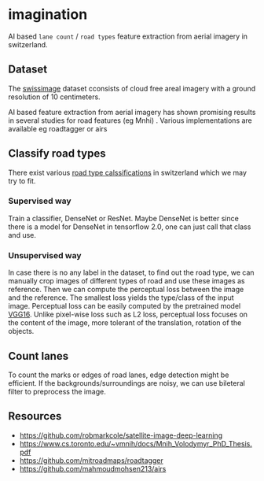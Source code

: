 # imagination

AI based `lane count` / `road types` feature extraction from aerial imagery in switzerland.

## Dataset

The [swissimage](https://shop.swisstopo.admin.ch/en/products/images/ortho_images/SWISSIMAGE10) dataset cconsists of cloud free areal imagery with a ground resolution of 10 centimeters.

AI based feature extraction from aerial imagery has shown promising results in several studies for road features (eg Mnhi) . Various implementations are available eg roadtagger or airs

## Classify road types

There exist various [road type calssifications](https://de.wikipedia.org/wiki/Strassensystem_in_der_Schweiz_und_in_Liechtenstein#Schweiz_2) in switzerland which we may try to fit.

### Supervised way

Train a classifier, DenseNet or ResNet. Maybe DenseNet is better since there is a model for DenseNet in tensorflow 2.0, one can just call that class and use.

### Unsupervised way

In case there is no any label in the dataset, to find out the road type, we can manually crop images of different types of road and use these images as reference. Then we can compute the perceptual loss between the image and the reference. The smallest loss yields the type/class of the input image. Perceptual loss can be easily computed by the pretrained model [VGG16](https://www.tensorflow.org/api_docs/python/tf/keras/applications/VGG16). Unlike pixel-wise loss such as L2 loss, perceptual loss focuses on the content of the image, more tolerant of the translation, rotation of the objects.

## Count lanes

To count the marks or edges of road lanes, edge detection might be efficient. If the backgrounds/surroundings are noisy, we can use bileteral filter to preprocess the image.

## Resources

- https://github.com/robmarkcole/satellite-image-deep-learning
- https://www.cs.toronto.edu/~vmnih/docs/Mnih_Volodymyr_PhD_Thesis.pdf
- https://github.com/mitroadmaps/roadtagger
- https://github.com/mahmoudmohsen213/airs
